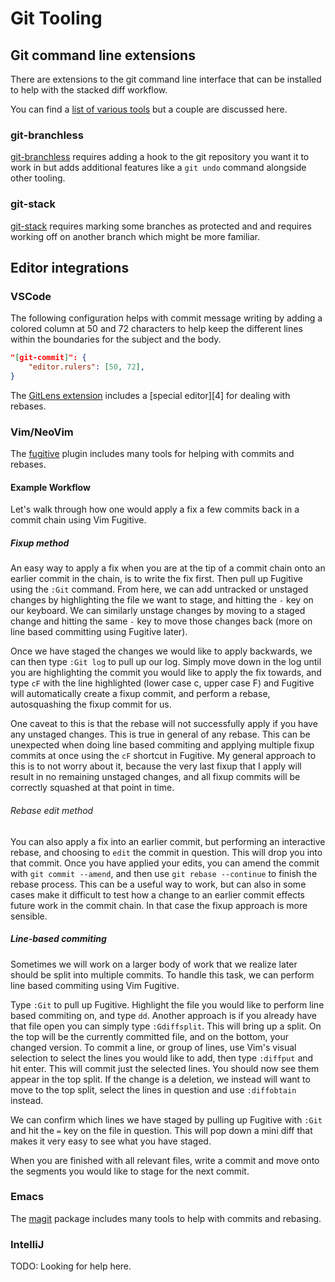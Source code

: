 # Git Tooling

## Git command line extensions

There are extensions to the git command line interface that can be installed
to help with the stacked diff workflow.

You can find a [list of various tools][0] but a couple are discussed here.

[0]: https://github.com/arxanas/git-branchless/wiki/Related-tools

### git-branchless

[git-branchless](https://github.com/arxanas/git-branchless) requires adding a
hook to the git repository you want it to work in but adds additional features
like a `git undo` command alongside other tooling.

### git-stack

[git-stack](https://github.com/gitext-rs/git-stack) requires marking some
branches as protected and and requires working off on another branch which
might be more familiar.

## Editor integrations

### VSCode

The following configuration helps with commit message writing by adding
a colored column at 50 and 72 characters to help keep the different lines within
the boundaries for the subject and the body.

```json
"[git-commit]": {
    "editor.rulers": [50, 72],
}
```

The [GitLens extension](https://gitlens.amod.io/) includes a [special editor][4]
for dealing with rebases.

[1]: https://github.com/gitkraken/vscode-gitlens#interactive-rebase-editor-

### Vim/NeoVim

The [fugitive](https://github.com/tpope/vim-fugitive) plugin includes
many tools for helping with commits and rebases.

#### Example Workflow

Let's walk through how one would apply a fix a few commits back in a commit
chain using Vim Fugitive.

##### Fixup method

An easy way to apply a fix when you are at the tip of a commit chain onto an
earlier commit in the chain, is to write the fix first. Then pull up Fugitive
using the `:Git` command. From here, we can add untracked or unstaged changes by
highlighting the file we want to stage, and hitting the `-` key on our keyboard.
We can similarly unstage changes by moving to a staged change and hitting the
same `-` key to move those changes back (more on line based committing using
Fugitive later).

Once we have staged the changes we would like to apply backwards, we can then
type `:Git log` to pull up our log. Simply move down in the log until you are
highlighting the commit you would like to apply the fix towards, and type `cF`
with the line highlighted (lower case c, upper case F) and Fugitive will
automatically create a fixup commit, and perform a rebase, autosquashing the
fixup commit for us.

One caveat to this is that the rebase will not successfully apply if you have
any unstaged changes. This is true in general of any rebase. This can be
unexpected when doing line based commiting and applying multiple fixup commits
at once using the `cF` shortcut in Fugitive. My general approach to this is to
not worry about it, because the very last fixup that I apply will result in no
remaining unstaged changes, and all fixup commits will be correctly squashed at
that point in time.

###### Rebase edit method

You can also apply a fix into an earlier commit, but performing an interactive
rebase, and choosing to `edit` the commit in question. This will drop you into
that commit. Once you have applied your edits, you can amend the commit with
`git commit --amend`, and then use `git rebase --continue` to finish the rebase
process. This can be a useful way to work, but can also in some cases make it
difficult to test how a change to an earlier commit effects future work in the
commit chain. In that case the fixup approach is more sensible.

##### Line-based commiting

Sometimes we will work on a larger body of work that we realize later should be
split into multiple commits. To handle this task, we can perform line based
commiting using Vim Fugitive.

Type `:Git` to pull up Fugitive. Highlight the file you would like to perform
line based commiting on, and type `dd`. Another approach is if you already have
that file open you can simply type `:Gdiffsplit`. This will bring up a split. On
the top will be the currently committed file, and on the bottom, your changed
version. To commit a line, or group of lines, use Vim's visual selection to
select the lines you would like to add, then type `:diffput` and hit enter. This
will commit just the selected lines. You should now see them appear in the top
split. If the change is a deletion, we instead will want to move to the top
split, select the lines in question and use `:diffobtain` instead.

We can confirm which lines we have staged by pulling up Fugitive with `:Git` and
hit the `=` key on the file in question. This will pop down a mini diff that
makes it very easy to see what you have staged.

When you are finished with all relevant files, write a commit and move onto the
segments you would like to stage for the next commit.

### Emacs

The [magit](https://magit.vc/) package includes many tools to help with
commits and rebasing.

### IntelliJ

TODO: Looking for help here.
